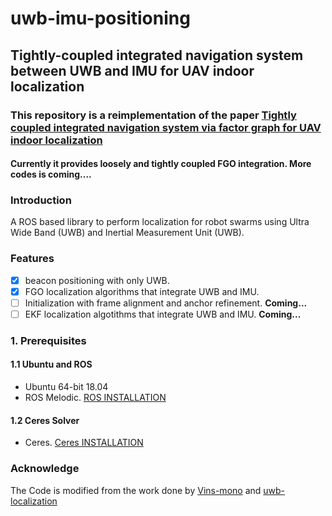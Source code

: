 # uwb-imu-positioning
## Tightly-coupled integrated navigation system between UWB and IMU for UAV indoor localization
### This repository is a reimplementation of the paper [Tightly coupled integrated navigation system via factor graph for UAV indoor localization](https://www.sciencedirect.com/science/article/pii/S127096382031052X) 
#### Currently it provides loosely and tightly coupled FGO integration. More codes is coming....

### Introduction
A ROS based library to perform localization for robot swarms using Ultra Wide Band (UWB) and Inertial Measurement Unit (UWB).

### Features
- [x] beacon positioning with only UWB.
- [x] FGO localization algorithms that integrate UWB and IMU.
- [ ] Initialization with frame alignment and anchor refinement. **Coming...**
- [ ] EKF localization algotithms that integrate UWB and IMU. **Coming...**

### 1. Prerequisites
#### 1.1 Ubuntu and ROS
   * Ubuntu 64-bit 18.04
   * ROS Melodic. [ROS INSTALLATION](http://wiki.ros.org/ROS/Installation)
   
#### 1.2 Ceres Solver
   * Ceres. [Ceres INSTALLATION](http://ceres-solver.org/installation.html)



### Acknowledge
The Code is modified from the work done by [Vins-mono](https://github.com/HKUST-Aerial-Robotics/VINS-Mono) and [uwb-localization](https://github.com/lijx10/uwb-localization)
